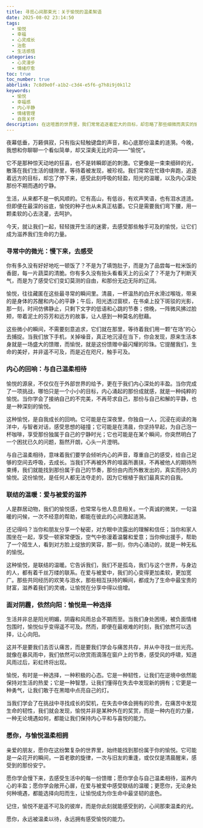 ```yaml
---
title: 寻觅心间那束光：关于愉悦的温柔絮语
date: 2025-08-02 23:14:50
tags:
  - 愉悦
  - 幸福
  - 心灵成长
  - 治愈
  - 生活感悟
categories:
  - 心灵漫步
  - 情绪疗愈
toc: true
toc_number: true
abbrlink: 7c8d9e0f-a1b2-c3d4-e5f6-g7h8i9j0k1l2
keywords:
  - 愉悦
  - 幸福感
  - 内心平静
  - 情绪管理
  - 自我关怀
description: 在这喧嚣的世界里，我们常常追逐着宏大的目标，却忽略了那些细微而真实的愉悦。本文将带你一同探索，如何从日常点滴中汲取力量，感受内心深处那份纯粹的喜悦，让生命在温柔中绽放光芒。
---
```


夜幕低垂，万籁俱寂，只有指尖轻触键盘的声音，和心底那份温柔的涟漪。今晚，我想和你聊聊一个看似简单，却又深奥无比的词——“愉悦”。

它不是那种惊天动地的狂喜，也不是转瞬即逝的刺激。它更像是一束束细碎的光，散落在我们生活的缝隙里，等待着被发现，被珍视。我们常常在忙碌中奔跑，追逐着远方的目标，却忘了停下来，感受此刻呼吸的轻盈，阳光的温暖，以及内心深处那份不期而遇的宁静。

生活，从来都不是一帆风顺的。它有高山，有低谷，有欢声笑语，也有泪水涟涟。但即便在最深的谷底，愉悦的种子也从未真正枯萎。它只是需要我们弯下腰，用一颗柔软的心去浇灌，去呵护。

今天，就让我们一起，轻轻拨开生活的迷雾，去感受那些触手可及的愉悦，让它们成为滋养我们生命的力量。

### 寻常中的微光：慢下来，去感受

你有多久没有好好地吃一顿饭了？不是为了填饱肚子，而是为了品尝每一粒米饭的香甜，每一片蔬菜的清脆。你有多久没有抬头看看天上的云朵了？不是为了判断天气，而是为了感受它们变幻莫测的自由，和那份无边无际的辽阔。

愉悦，往往藏匿在这些最寻常的瞬间里。清晨，一杯温热的白开水滑过喉咙，带来的是身体的苏醒和内心的平静；午后，阳光透过窗棂，在书桌上投下斑驳的光影，那一刻，时间仿佛静止，只剩下文字的低语和心跳的节奏；傍晚，一阵微风拂过脸颊，带着泥土的芬芳和远方的故事，让人感到一种莫名的慰藉。

这些微小的瞬间，不需要刻意追求，它们就在那里，等待着我们用一颗“在场”的心去捕捉。当我们放下手机，关掉噪音，真正地沉浸在当下，你会发现，原来生活本身就是一场盛大的馈赠，而愉悦，就是这份馈赠中最闪耀的珍珠。它提醒我们，生命的美好，并非遥不可及，而是近在咫尺，触手可及。

### 内心的回响：与自己温柔相待

愉悦的源泉，不仅仅在于外部世界的给予，更在于我们内心深处的丰盈。当你完成了一项挑战，哪怕只是一个小小的目标，内心涌起的那份成就感，就是一种纯粹的愉悦。当你学会了接纳自己的不完美，不再苛求自己，那份与自己和解的平静，也是一种深刻的愉悦。

这种愉悦，是自我成长的回响。它可能是在深夜里，你独自一人，沉浸在阅读的海洋中，与智者对话，感受思想的碰撞；它可能是在清晨，你坚持早起，为自己泡一杯咖啡，享受那份独属于自己的宁静时光；它也可能是在某个瞬间，你突然明白了一个困扰已久的问题，豁然开朗，心头一片澄明。

与自己温柔相待，意味着我们要学会倾听内心的声音，尊重自己的感受，给自己足够的空间去呼吸，去成长。当我们不再被外界的喧嚣所裹挟，不再被他人的期待所束缚，我们就能找到那份属于自己的节奏，那份由内而外散发出的，真实而持久的愉悦。这份愉悦，是任何人都无法夺走的，因为它根植于我们最真实的自我。

### 联结的温暖：爱与被爱的滋养

人是群居动物，我们的愉悦感，也常常与他人息息相关。一个真诚的微笑，一句温暖的问候，一次不经意的帮助，都能在彼此的心间激起涟漪。

还记得吗？当你和朋友分享一个秘密，对方眼中流露出的理解和信任；当你和家人围坐在一起，享受一顿家常便饭，空气中弥漫着温馨和爱意；当你伸出援手，帮助了一个陌生人，看到对方脸上绽放的笑容，那一刻，你内心涌动的，就是一种无私的愉悦。

这种愉悦，是联结的温暖。它告诉我们，我们不是孤岛，我们与这个世界，与身边的人，都有着千丝万缕的联系。在爱与被爱中，我们的心变得更加柔软，更加宽广。那些共同经历的欢笑与泪水，那些相互扶持的瞬间，都成为了生命中最宝贵的财富，滋养着我们的灵魂，让愉悦在分享中得以倍增。

### 面对阴霾，依然向阳：愉悦是一种选择

生活并非总是阳光明媚，阴霾和风雨总会不期而至。当我们身处困境，被负面情绪包围时，愉悦似乎变得遥不可及。然而，即便在最艰难的时刻，我们依然可以选择，让心向阳。

这并不是要我们去否认痛苦，而是要我们学会与痛苦共存，并从中寻找一丝光亮。就像在暴风雨中，我们依然可以欣赏雨滴落在窗户上的节奏，感受风的呼啸，知道风雨过后，彩虹终将出现。

愉悦，有时是一种选择，一种积极的心态。它是一种韧性，让我们在逆境中依然能保持对生活的热爱；它是一种智慧，让我们懂得在失去中发现新的拥有；它更是一种勇气，让我们敢于在黑暗中点亮自己的灯。

当我们学会了在挑战中寻找成长的契机，在失去中体会拥有的珍贵，在痛苦中发现生命的韧性，我们就会发现，愉悦并非是某种外在的奖赏，而是一种内在的力量，一种无论境遇如何，都能让我们保持内心平和与喜悦的能力。

### 愿你，与愉悦温柔相拥

亲爱的朋友，愿你在这纷繁复杂的世界里，始终能找到那份属于你的愉悦。它可能是一朵花开的瞬间，一首老歌的旋律，一次与旧友的重逢，或仅仅是清晨醒来，感受到的那份安宁。

愿你学会慢下来，去感受生活中的每一份馈赠；愿你学会与自己温柔相待，滋养内心的丰盈；愿你学会敞开心扉，在爱与被爱中感受联结的温暖；更愿你，无论身处何种境遇，都能选择向阳而生，让愉悦成为你生命中最坚韧的底色。

记住，愉悦不是遥不可及的彼岸，而是你此刻就能感受到的，心间那束温柔的光。

愿你，永远被温柔以待，永远拥有感受愉悦的能力。